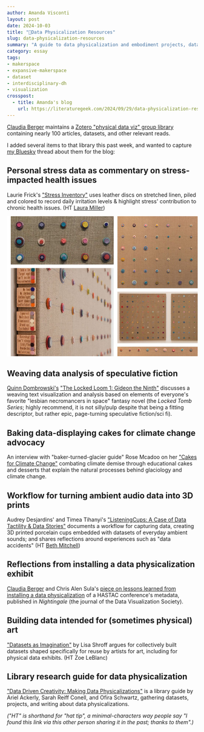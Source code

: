 ```yaml
---
author: Amanda Visconti
layout: post
date: 2024-10-03
title: "🧵Data Physicalization Resources"
slug: data-physicalization-resources
summary: "A guide to data physicalization and embodiment projects, datasets, and research writing."
category: essay
tags:
- makerspace
- expansive-makerspace
- dataset
- interdisciplinary-dh
- visualization
crosspost:
  - title: Amanda's blog
    url: https://literaturegeek.com/2024/09/29/data-physicalization-resources
---
```


[Claudia Berger](https://bsky.app/profile/did:plc:mugs6lkjuqadjskl6bw2lc4r) maintains a [Zotero "physical data viz" group library](https://www.zotero.org/groups/4985065/physical_data_vis) containing nearly 100 articles, datasets, and other relevant reads. 

I added several items to that library this past week, and wanted to capture [my Bluesky](https://bsky.app/profile/literaturegeek.bsky.social) thread about them for the blog:
 
## Personal stress data as commentary on stress-impacted health issues
Laurie Frick's ["Stress Inventory"](https://www.lauriefrick.com/stress-inventory) uses leather discs on stretched linen, piled and colored to record daily irritation levels & highlight stress' contribution to chronic health issues. (HT [Laura Miller](https://bsky.app/profile/lmmiller.bsky.social))

![Photos of Laurie Fricks' data art "Stress Inventory", showing piled of colored leather discs on stretched linen with a legend to explain what colors and disc sizes means about the irritation levels they record](/assets/post-media/2024-10-03-data-physicalization-resources/2024-10-03-laurie-frick.jpg)

## Weaving data analysis of speculative fiction 
[Quinn Dombrowski's](https://bsky.app/profile/did:plc:2cg2jbl3sdsoqa5bqlc44ckv) ["The Locked Loom 1: Gideon the Ninth"](https://quinndombrowski.com/blog/2023/12/21/locked-loom-1-gideon-the-ninth/) discusses a weaving text visualization and analysis based on elements of everyone's favorite "lesbian necromancers in space" fantasy novel (the _Locked Tomb Series_; highly recommend, it is not silly/pulp despite that being a fitting descriptor, but rather epic, page-turning speculative fiction/sci fi).

## Baking data-displaying cakes for climate change advocacy
An interview with "baker-turned-glacier guide" Rose Mcadoo on her ["Cakes for Climate Change"](https://thisismold.com/profile/cakes-for-climate-change#nl-2) combating climate demise through educational cakes and desserts that explain the natural processes behind glaciology and climate change.

## Workflow for turning ambient audio data into 3D prints
Audrey Desjardins' and Timea Tihanyi's ["ListeningCups: A Case of Data Tactility & Data Stories"](http://audreydesjardins.com/pdf/Desjardins-ListeningCups-DIS2019.pdf) documents a workflow for capturing data, creating 3D printed porcelain cups embedded with datasets of everyday ambient sounds; and shares reflections around experiences such as "data accidents" (HT [Beth Mitchell](https://bsky.app/profile/bethmitchell.bsky.social))

## Reflections from installing a data physicalization exhibit
[Claudia Berger](https://bsky.app/profile/did:plc:mugs6lkjuqadjskl6bw2lc4r) and Chris Alen Sula's [piece on lessons learned from installing a data physicalization](https://nightingaledvs.com/lessons-from-installing-a-data-physicalization/) of a HASTAC conference's metadata, published in _Nightingale_ (the journal of the Data Visualization Society).

## Building data intended for (sometimes physical) art
["Datasets as Imagination"](https://joinreboot.org/p/artist-datasets) by Lisa Shroff argues for collectively built datasets shaped specifically for reuse by artists for art, including for physical data exhibits. (HT Zoe LeBlanc)

## Library research guide for data physicalization
["Data Driven Creativity: Making Data Physicalizations"](https://libguides.princeton.edu/c.php?g=1370278&p=10125539) is a library guide by Ariel Ackerly, Sarah Reiff Conell, and Ofira Schwartz, gathering datasets, projects, and writing about data physicalizations.

_("HT" is shorthand for "hat tip", a minimal-characters way people say "I found this link via this other person sharing it in the past; thanks to them".)_